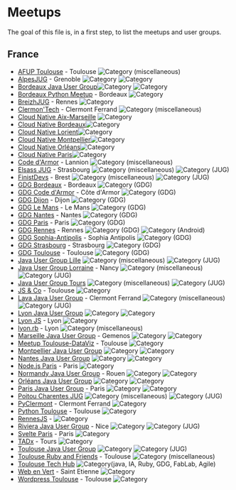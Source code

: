 # Meetups

The goal of this file is, in a first step, to list the meetups and user groups.

## France
* [AFUP Toulouse](https://www.meetup.com/afup-toulouse/) - Toulouse <img alt="Category (miscellaneous)" src="https://img.shields.io/static/v1?label=Category&message=Misc&color=pink" />
* [AlpesJUG](http://alpesjug.org/) - Grenoble <img alt="Category" src="https://img.shields.io/static/v1?label=Category&message=Java&color=blue" /> <img alt="Category" src="https://img.shields.io/static/v1?label=Category&message=JUG&color=blue" />
* [Bordeaux Java User Group](http://www.bordeauxjug.org/)<img alt="Category" src="https://img.shields.io/static/v1?label=Category&message=Java&color=blue" /> <img alt="Category" src="https://img.shields.io/static/v1?label=Category&message=JUG&color=blue" />
* [Bordeaux Python Meetup](https://www.meetup.com/py-bdx/) - Bordeaux <img alt="Category" src="https://img.shields.io/static/v1?label=Category&message=python&color=yellow" />
* [BreizhJUG](https://www.breizhjug.org) - Rennes <img alt="Category" src="https://img.shields.io/static/v1?label=Category&message=JUG&color=blue" />
* [Clermon'Tech](planet.clermontech.org) - Clermont Ferrand <img alt="Category (miscellaneous)" src="https://img.shields.io/static/v1?label=Category&message=Misc&color=pink" />
* [Cloud Native Aix-Marseille](https://community.cncf.io/cloud-native-aix-marseille/) <img alt="Category" src="https://img.shields.io/static/v1?label=Category&message=CloudNative&color=green" />
* [Cloud Native Bordeaux](https://community.cncf.io/cloud-native-bordeaux/)<img alt="Category" src="https://img.shields.io/static/v1?label=Category&message=CloudNative&color=green" />
* [Cloud Native Lorient](https://community.cncf.io/cloud-native-lorient/)<img alt="Category" src="https://img.shields.io/static/v1?label=Category&message=CloudNative&color=green" />
* [Cloud Native Montpellier](https://community.cncf.io/cloud-native-montpellier/)<img alt="Category" src="https://img.shields.io/static/v1?label=Category&message=CloudNative&color=green" />
* [Cloud Native Orléans](https://community.cncf.io/cloud-native-orleans/)<img alt="Category" src="https://img.shields.io/static/v1?label=Category&message=CloudNative&color=green" />
* [Cloud Native Paris](https://community.cncf.io/cloud-native-paris/)<img alt="Category" src="https://img.shields.io/static/v1?label=Category&message=CloudNative&color=green" />
* [Code d'Armor](https://codedarmor.fr/a-propos) - Lannion <img alt="Category (miscellaneous)" src="https://img.shields.io/static/v1?label=Category&message=Misc&color=pink" />
* [Elsass JUG](https://www.meetup.com/fr-FR/ElsassJUG/) - Strasbourg <img alt="Category (miscellaneous)" src="https://img.shields.io/static/v1?label=Category&message=Misc&color=pink" /> <img alt="Category (JUG)" src="https://img.shields.io/static/v1?label=Category&message=JUG&color=blue" />
* [FinistDevs](https://finistdevs.org/) - Brest <img alt="Category (miscellaneous)" src="https://img.shields.io/static/v1?label=Category&message=Misc&color=pink" /> <img alt="Category (JUG)" src="https://img.shields.io/static/v1?label=Category&message=JUG&color=blue" />
* [GDG Bordeaux]() - Bordeaux <img alt="Category (GDG)" src="https://img.shields.io/static/v1?label=Category&message=GDG&color=purple" />
* [GDG Code d'Armor]() - Côte d'Armor <img alt="Category (GDG)" src="https://img.shields.io/static/v1?label=Category&message=GDG&color=purple" />
* [GDG Dijon]() - Dijon <img alt="Category (GDG)" src="https://img.shields.io/static/v1?label=Category&message=GDG&color=purple" />
* [GDG Le Mans]() - Le Mans <img alt="Category (GDG)" src="https://img.shields.io/static/v1?label=Category&message=GDG&color=purple" />
* [GDG Nantes]() - Nantes <img alt="Category (GDG)" src="https://img.shields.io/static/v1?label=Category&message=GDG&color=purple" />
* [GDG Paris]() - Paris <img alt="Category (GDG)" src="https://img.shields.io/static/v1?label=Category&message=GDG&color=purple" />
* [GDG Rennes](https://www.meetup.com/fr-FR/gdg_rennes_android/) - Rennes <img alt="Category (GDG)" src="https://img.shields.io/static/v1?label=Category&message=GDG&color=purple" /> <img alt="Category (Android)" src="https://img.shields.io/static/v1?label=Category&message=Android&color=green" />
* [GDG Sophia-Antipolis]() - Sophia Antipolis <img alt="Category (GDG)" src="https://img.shields.io/static/v1?label=Category&message=GDG&color=purple" />
* [GDG Strasbourg]() - Strasbourg <img alt="Category (GDG)" src="https://img.shields.io/static/v1?label=Category&message=GDG&color=purple" />
* [GDG Toulouse](https://www.gdgtoulouse.fr/) - Toulouse <img alt="Category (GDG)" src="https://img.shields.io/static/v1?label=Category&message=GDG&color=purple" />
* [Java User Group Lille](http://chtijug.org/)  <img alt="Category (miscellaneous)" src="https://img.shields.io/static/v1?label=Category&message=Misc&color=pink" /> <img alt="Category (JUG)" src="https://img.shields.io/static/v1?label=Category&message=JUG&color=blue" />
* [Java User Group Lorraine](https://twitter.com/lorrainejug?lang=en) - Nancy <img alt="Category (miscellaneous)" src="https://img.shields.io/static/v1?label=Category&message=Misc&color=pink" /> <img alt="Category (JUG)" src="https://img.shields.io/static/v1?label=Category&message=JUG&color=blue" />
* [Java User Group Tours](http://www.toursjug.org/) <img alt="Category (miscellaneous)" src="https://img.shields.io/static/v1?label=Category&message=Misc&color=pink" /> <img alt="Category (JUG)" src="https://img.shields.io/static/v1?label=Category&message=JUG&color=blue" />
* [JS & Co](https://www.meetup.com/javascript-and-co/) - Toulouse <img alt="Category" src="https://img.shields.io/static/v1?label=Category&message=JavaScript&color=orange" />
* [Lava Java User Group](https://www.lavajug.org/) - Clermont Ferrand <img alt="Category (miscellaneous)" src="https://img.shields.io/static/v1?label=Category&message=Misc&color=pink" /> <img alt="Category (JUG)" src="https://img.shields.io/static/v1?label=Category&message=JUG&color=blue" />
* [Lyon Java User Group](https://lyonjug.org/) <img alt="Category" src="https://img.shields.io/static/v1?label=Category&message=Java&color=blue" /> <img alt="Category" src="https://img.shields.io/static/v1?label=Category&message=JUG&color=blue" />
* [Lyon JS](http://bit.ly/lyonjs-slack) - Lyon <img alt="Category" src="https://img.shields.io/static/v1?label=Category&message=JavaScript&color=orange" />
* [lyon.rb](http://lyon.rb/) - Lyon <img alt="Category (miscellaneous)" src="https://img.shields.io/static/v1?label=Category&message=Misc&color=pink" />
* [Marseille Java User Group](https://marsjug.org/) - Gemenos <img alt="Category" src="https://img.shields.io/static/v1?label=Category&message=Java&color=blue" /> <img alt="Category" src="https://img.shields.io/static/v1?label=Category&message=JUG&color=blue" />
* [Meetup Toulouse-DataViz](https://www.meetup.com/meetup-visualisation-des-donnees-toulouse/) - Toulouse <img alt="Category" src="https://img.shields.io/static/v1?label=Category&message=Dataviz&color=gray" />
* [Montpellier Java User Group](https://www.jug-montpellier.org/) <img alt="Category" src="https://img.shields.io/static/v1?label=Category&message=Java&color=blue" /> <img alt="Category" src="https://img.shields.io/static/v1?label=Category&message=JUG&color=blue" />
* [Nantes Java User Group](https://nantesjug.org/) <img alt="Category" src="https://img.shields.io/static/v1?label=Category&message=Java&color=blue" /> <img alt="Category" src="https://img.shields.io/static/v1?label=Category&message=JUG&color=blue" />
* [Node.js Paris](http://nodejsparis.fr/) - Paris <img alt="Category" src="https://img.shields.io/static/v1?label=Category&message=JavaScript&color=orange" />
* [Normandy Java User Group](https://twitter.com/normandyjug?lang=en) - Rouen <img alt="Category" src="https://img.shields.io/static/v1?label=Category&message=Java&color=blue" /> <img alt="Category" src="https://img.shields.io/static/v1?label=Category&message=JUG&color=blue" />
* [Orléans Java User Group](http://www.jugorleans.fr/) <img alt="Category" src="https://img.shields.io/static/v1?label=Category&message=Java&color=blue" /> <img alt="Category" src="https://img.shields.io/static/v1?label=Category&message=JUG&color=blue" />
* [Paris Java User Group](https://parisjug.org/) - Paris <img alt="Category" src="https://img.shields.io/static/v1?label=Category&message=Java&color=blue" /> <img alt="Category" src="https://img.shields.io/static/v1?label=Category&message=JUG&color=blue" />
* [Poitou Charentes JUG](http://www.poitoucharentesjug.org/) <img alt="Category (miscellaneous)" src="https://img.shields.io/static/v1?label=Category&message=Misc&color=pink" /> <img alt="Category (JUG)" src="https://img.shields.io/static/v1?label=Category&message=JUG&color=blue" />
* [PyClermont](https://www.meetup.com/pyclermont/) - Clermont Ferrand <img alt="Category" src="https://img.shields.io/static/v1?label=Category&message=python&color=yellow" />
* [Python Toulouse](https://www.meetup.com/python-toulouse/) - Toulouse <img alt="Category" src="https://img.shields.io/static/v1?label=Category&message=python&color=yellow" />
* [RennesJS](https://rennesjs.org/) - <img alt="Category" src="https://img.shields.io/static/v1?label=Category&message=JavaScript&color=orange" />
* [Riviera Java User Group](http://www.rivierajug.org/) - Nice <img alt="Category" src="https://img.shields.io/static/v1?label=Category&message=Java&color=blue" /> <img alt="Category (JUG)" src="https://img.shields.io/static/v1?label=Category&message=JUG&color=blue" />
* [Svelte Paris](https://www.meetup.com/svelte-paris/) - Paris <img alt="Category" src="https://img.shields.io/static/v1?label=Category&message=JavaScript&color=orange" />
* [TADx](https://www.tadx.fr) - Tours <img alt="Category" src="https://img.shields.io/static/v1?label=Category&message=Misc&color=pink" />
* [Toulouse Java User Group](https://www.toulousejug.org/) <img alt="Category" src="https://img.shields.io/static/v1?label=Category&message=Java&color=blue" /> <img alt="Category (JUG)" src="https://img.shields.io/static/v1?label=Category&message=JUG&color=blue" />
* [Toulouse Ruby and Friends](https://join.slack.com/t/toulouserb/shared_invite/zt-286nnvupv-vGYNIHGWvl2rfdxQc~9pGQ) - Toulouse <img alt="Category (miscellaneous)" src="https://img.shields.io/static/v1?label=Category&message=Misc&color=pink" />
* [Toulouse Tech Hub](toulouse-tech-hub.fr) <img alt="Category" src="https://img.shields.io/static/v1?label=Category&message=Misc&color=pink" />(java, IA, Ruby, GDG, FabLab, Agile)
* [Web en Vert](https://webenvert.fr/) - Saint Etienne <img alt="Category" src="https://img.shields.io/static/v1?label=Category&message=Misc&color=pink" />
* [Wordpress Toulouse](https://www.meetup.com/wptoulouse/) - Toulouse <img alt="Category" src="https://img.shields.io/static/v1?label=Category&message=Wordpress&color=purple" />
